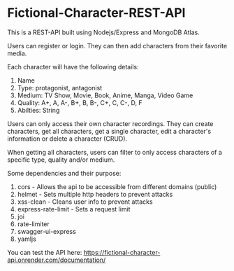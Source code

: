 # Fictional-Character-REST-API

This is a REST-API built using Nodejs/Express and MongoDB Atlas.

Users can register or login. They can then add characters from their favorite media.

Each character will have the following details:
1. Name
2. Type: protagonist, antagonist
3. Medium: TV Show, Movie, Book, Anime, Manga, Video Game
4. Quality: A+, A, A-, B+, B, B-, C+, C, C-, D, F
5. Abilties: String 

Users can only access their own character recordings.
They can create characters, get all characters, get a single character, edit a character's information or delete a character (CRUD).

When getting all characters, users can filter to only access characters of a specific type, quality and/or medium.

Some dependencies and their purpose:
1. cors - Allows the api to be accessible from different domains (public)
2. helmet - Sets multiple http headers to prevent attacks
3. xss-clean - Cleans user info to prevent attacks
4. express-rate-limit - Sets a request limit
5. joi 
6. rate-limiter
7. swagger-ui-express
8. yamljs

You can test the API here: https://fictional-character-api.onrender.com/documentation/